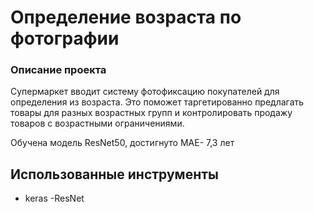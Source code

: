 # Определение возраста по фотографии

### Описание проекта
Супермаркет вводит систему фотофиксацию покупателей для определения из возраста. 
Это поможет таргетированно предлагать товары для разных возрастных групп и контролировать продажу
товаров с возрастными ограничениями.

Обучена модель ResNet50, достигнуто MAE- 7,3 лет


## Использованные инструменты 
 - keras
 -ResNet

